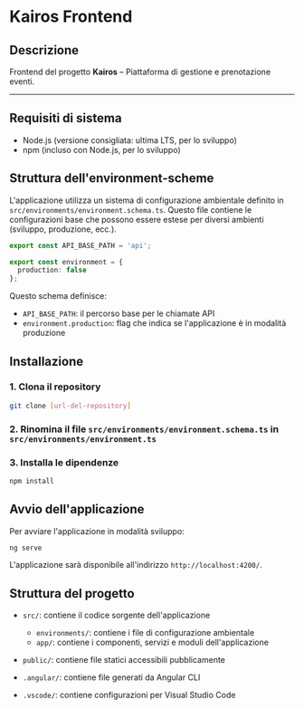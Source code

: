 # Kairos Frontend

## Descrizione

Frontend del progetto **Kairos** – Piattaforma di gestione e prenotazione eventi.

---

## Requisiti di sistema

- Node.js (versione consigliata: ultima LTS, per lo sviluppo)
- npm (incluso con Node.js, per lo sviluppo)

## Struttura dell'environment-scheme

L'applicazione utilizza un sistema di configurazione ambientale definito in `src/environments/environment.schema.ts`. Questo file contiene le configurazioni base che possono essere estese per diversi ambienti (sviluppo, produzione, ecc.).

``` typescript
export const API_BASE_PATH = 'api';

export const environment = {
  production: false
};
```

Questo schema definisce:

- `API_BASE_PATH`: il percorso base per le chiamate API
- `environment.production`: flag che indica se l'applicazione è in modalità produzione

## Installazione

### 1. Clona il repository

``` bash
git clone [url-del-repository]
```

### 2. Rinomina il file `src/environments/environment.schema.ts` in `src/environments/environment.ts`

### 3. Installa le dipendenze

``` bash
npm install
```

## Avvio dell'applicazione

Per avviare l'applicazione in modalità sviluppo:

``` bash
ng serve
```

L'applicazione sarà disponibile all'indirizzo `http://localhost:4200/`.

## Struttura del progetto

- `src/`: contiene il codice sorgente dell'applicazione

  - `environments/`: contiene i file di configurazione ambientale
  - `app/`: contiene i componenti, servizi e moduli dell'applicazione

- `public/`: contiene file statici accessibili pubblicamente
- `.angular/`: contiene file generati da Angular CLI
- `.vscode/`: contiene configurazioni per Visual Studio Code
